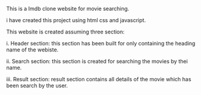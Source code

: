 This is a Imdb clone website for movie searching.

i have created this project using html css and javascript.

This website is created assuming three section:

i. Header section: this section has been built for only containing the heading name of the webiste.

ii. Search section: this section is created for searching the movies by thei name.

iii. Result section: result section contains all details of the movie which has been search by the user.




